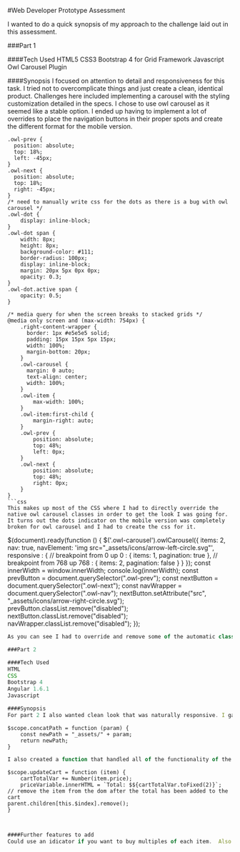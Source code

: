 #Web Developer Prototype Assessment

I wanted to do a quick synopsis of my approach to the challenge laid out in this assessment.

###Part 1

####Tech Used
HTML5
CSS3
Bootstrap 4 for Grid Framework
Javascript
Owl Carousel Plugin

####Synopsis
I focused on attention to detail and responsiveness for this task.  I tried not to overcomplicate things and just create a clean, identical product.  Challenges here included implementing a carousel with the styling customization detailed in the specs.  I chose to use owl carousel as it seemed like a stable option.  I ended up having to implement a lot of overrides to place the navigation buttons in their proper spots and create the different format for the mobile version.

```
.owl-prev {
  position: absolute;
  top: 18%;
  left: -45px;
}
.owl-next {
  position: absolute;
  top: 18%;
  right: -45px;
}
/* need to manually write css for the dots as there is a bug with owl carousel */
.owl-dot {
    display: inline-block;
}
.owl-dot span {
    width: 8px;
    height: 8px;
    background-color: #111;
    border-radius: 100px;
    display: inline-block;
    margin: 20px 5px 0px 0px;
    opacity: 0.3;
}
.owl-dot.active span {
    opacity: 0.5;
}

/* media query for when the screen breaks to stacked grids */
@media only screen and (max-width: 754px) {
    .right-content-wrapper {
      border: 1px #e5e5e5 solid;
      padding: 15px 15px 5px 15px;
      width: 100%;
      margin-bottom: 20px;
    }
    .owl-carousel {
      margin: 0 auto;
      text-align: center;
      width: 100%;
    }
    .owl-item {
        max-width: 100%;
    }
    .owl-item:first-child {
        margin-right: auto;
    }
    .owl-prev {
        position: absolute;
        top: 48%;
        left: 0px;
    }
    .owl-next {
        position: absolute;
        top: 48%;
        right: 0px;
    }
}
```css
This makes up most of the CSS where I had to directly override the native owl carousel classes in order to get the look I was going for.  It turns out the dots indicator on the mobile version was completely broken for owl carousel and I had to create the css for it.

```
$(document).ready(function () {
	$('.owl-carousel').owlCarousel({
	  items: 2,
	  nav: true,
	  navElement: 'img src="_assets/icons/arrow-left-circle.svg"',
	  responsive : {
	      // breakpoint from 0 up
	      0 : {
	          items: 1,
	          pagination: true
	      },
	      // breakpoint from 768 up
	      768 : {
	          items: 2,
	          pagination: false
	      }
	  }
	});
	const innerWidth = window.innerWidth;
	console.log(innerWidth);
	const prevButton = document.querySelector(".owl-prev");
	const nextButton = document.querySelector(".owl-next");
	const navWrapper = document.querySelector(".owl-nav");
	nextButton.setAttribute("src", "_assets/icons/arrow-right-circle.svg");
	prevButton.classList.remove("disabled");
	nextButton.classList.remove("disabled");
	navWrapper.classList.remove("disabled");
});
```javascript
As you can see I had to override and remove some of the automatic class designations to make visible the nav buttons using javascript.

###Part 2

####Tech Used
HTML
CSS
Bootstrap 4
Angular 1.6.1
Javascript

####Synopsis
For part 2 I also wanted clean look that was naturally responsive. I gave a simple navigation bar at the top which I made fixed so that you always had your total visible as you shopped.  I set three breakpoints using the grid structure in bootstrap so it looks natural as the page resizes.  I used to angular to handle most of the functionality of the page.  I employeed filters to display the currency properly.  I made the population of the products dynamic so that the JSON object is the only thing that needs to change if you want to add or delete items or use in a different category. I used some string manipulation to populate the location of each image rather than manipulate the JSON object itself so that consistancy would be maintained.
```
	$scope.concatPath = function (param) {
		const newPath = "_assets/" + param;
		return newPath;
	}
```javascript
I also created a function that handled all of the functionality of the add to cart button under each item.  I removed the DOM element upon click as specified in the directions and added the price to the total for the shopping cart. I had to employee correct targeting of the dynamically created elements so I identified the proper child by index found in the object. I hard-set the new total each time to 2 decimal places as there were rounding errors when it initially added the total.
```
	$scope.updateCart = function (item) {
		cartTotalVar += Number(item.price);
		priceVariable.innerHTML = `Total: $${cartTotalVar.toFixed(2)}`;
    // remove the item from the dom after the total has been added to the cart
    parent.children[this.$index].remove();
	}
```javascript


####Further features to add
Could use an idicator if you want to buy multiples of each item.  Also could use a modal that populates all current selections in the cart and the total of each.  This could be employeed in the right in the navbar. 
